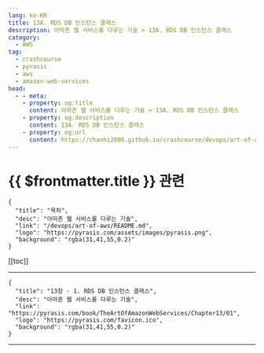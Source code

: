 ```yaml
---
lang: ko-KR
title: 13A. RDS DB 인스턴스 클래스
description: 아마존 웹 서비스를 다루는 기술 > 13A. RDS DB 인스턴스 클래스
category:
  - AWS
tag: 
  - crashcourse
  - pyrasis
  - aws 
  - amazon-web-services
head:
  - - meta:
    - property: og:title
      content: 아마존 웹 서비스를 다루는 기술 > 13A. RDS DB 인스턴스 클래스
    - property: og:description
      content: 13A. RDS DB 인스턴스 클래스
    - property: og:url
      content: https://chanhi2000.github.io/crashcourse/devops/art-of-aws/13A.html
---
```


# {{ $frontmatter.title }} 관련

```component VPCard
{
  "title": "목차",
  "desc": "아마존 웹 서비스를 다루는 기술",
  "link": "/devops/art-of-aws/README.md",
  "logo": "https://pyrasis.com/assets/images/pyrasis.png",
  "background": "rgba(31,41,55,0.2)"
}
```

[[toc]]

---

```component VPCard
{
  "title": "13장 - 1. RDS DB 인스턴스 클래스",
  "desc": "아마존 웹 서비스를 다루는 기술",
  "link": "https://pyrasis.com/book/TheArtOfAmazonWebServices/Chapter13/01",
  "logo": "https://pyrasis.com/favicon.ico",
  "background": "rgba(31,41,55,0.2)"
}
```

---

<TagLinks />